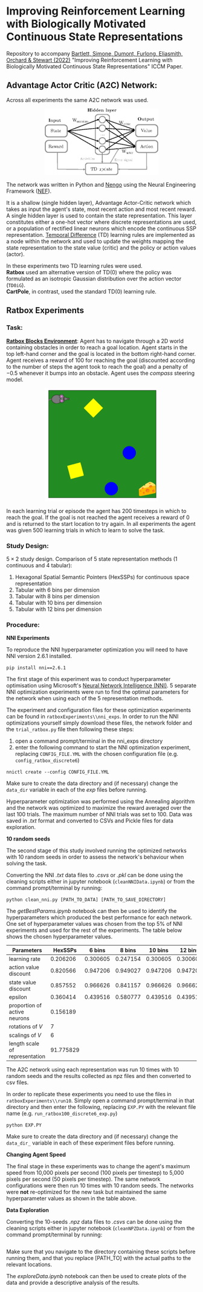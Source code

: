 # Improving Reinforcement Learning with Biologically Motivated Continuous State Representations

Repository to accompany [Bartlett, Simone, Dumont, Furlong, Eliasmith, Orchard & Stewart (2022)]() "Improving Reinforcement Learning with Biologically Motivated Continuous State Representations" ICCM Paper.

## Advantage Actor Critic (A2C) Network: 

Across all experiments the same A2C network was used. 

<p align="center">
<img src="https://github.com/maddybartlett/ImprovedRLContinuousStateReps/blob/main/figures/a2c.png" width="300"/>
</p>

The network was written in Python and [Nengo](https://www.nengo.ai/) using the Neural Engineering Framework ([NEF](http://compneuro.uwaterloo.ca/research/nef/overview-of-the-nef.html)). 

It is a shallow (single hidden layer), Advantage Actor-Critic network which takes as input the agent's state, most recent action and most recent reward. 
A single hidden layer is used to contain the state representation. This layer constitutes either a one-hot vector where discrete representations are used, or a population of rectified linear neurons which encode the continuous SSP representation. 
[Temporal Difference](http://incompleteideas.net/book/RLbook2020.pdf) (TD) learning rules are implemented as a node within the network and used to update the weights mapping the state representation to the state value (critic) and the policy or action values (actor). 

In these experiments two TD learning rules were used. <br>
**Ratbox** used am alternative version of TD(0) where the policy was formulated as an isotropic Gaussian distribution over the action vector (`TD0iG`). <br>
**CartPole**, in contrast, used the standard TD(0) learning rule. 

## Ratbox Experiments

### Task:

**[Ratbox Blocks Environment](https://github.com/maddybartlett/Ratbox)**: Agent has to navigate through a 2D world containing obstacles in order to reach a goal location. Agent starts in the top left-hand corner and the goal is located in the bottom right-hand corner. Agent receives a reward of $100$ for reaching the goal (discounted according to the number of steps the agent took to reach the goal) and a penalty of $-0.5$ whenever it bumps into an obstacle. Agent uses the *compass* steering model. 

<p align="center">
<img src="https://github.com/maddybartlett/ImprovedRLContinuousStateReps/blob/main/figures/blocksroom.png" width="300"/>
</p>

In each learning trial or episode the agent has 200 timesteps in which to reach the goal. If the goal is not reached the agent receives a reward of $0$ and is returned to the start location to try again. In all experiments the agent was given 500 learning trials in which to learn to solve the task. 

### Study Design:

$5 \times 2$ study design.
Comparison of 5 state representation methods (1 continuous and 4 tabular): 

1) Hexagonal Spatial Semantic Pointers (HexSSPs) for continuous space representation
2) Tabular with 6 bins per dimension
3) Tabular with 8 bins per dimension
4) Tabular with 10 bins per dimension
5) Tabular with 12 bins per dimension 

### Procedure:

**NNI Experiments**

To reproduce the NNI hyperparameter optimization you will need to have NNI version 2.6.1 installed. 
```
pip install nni==2.6.1
```

The first stage of this experiment was to conduct hyperparameter optimisation using Microsoft's [Neural Network Intelligence (NNI)](https://nni.readthedocs.io/en/stable/index.html#). 
5 separate NNI optimization experiments were run to find the optimal parameters for the network when using each of the 5 representation methods. 

The experiment and configuration files for these optimization experiments can be found in `ratboxExperiments\\nni_exps`. In order to run the NNI optimizations yourself simply download these files, the network folder and the `trial_ratbox.py` file then following these steps:

1) open a command prompt/terminal in the nni_exps directory
2) enter the following command to start the NNI optimization experiment, replacing `CONFIG_FILE.YML` with the chosen configuration file (e.g. `config_ratbox_discrete6`) 
```
nnictl create --config CONFIG_FILE.YML
```

Make sure to create the data directory and (if necessary) change the `data_dir` variable in each of the *exp* files before running. 

Hyperparameter optimization was performed using the Annealing algorithm and the network was optimized to maximize the reward averaged over the last 100 trials. The maximum number of NNI trials was set to 100. Data was saved in *.txt* format and converted to CSVs and Pickle files for data exploration. 

**10 random seeds**

The second stage of this study involved running the optimized networks with 10 random seeds in order to assess the network's behaviour when solving the task. 

Converting the NNI *.txt* data files to *.csvs* or *.pkl* can be done using the cleaning scripts either in jupyter notebook (`cleanNNIData.ipynb`) or from the command prompt/terminal by running:

```
python clean_nni.py [PATH_TO_DATA] [PATH_TO_SAVE_DIRECTORY]
```

The *getBestParams.ipynb* notebook can then be used to identify the hyperparameters which produced the best performance for each network. One set of hyperparameter values was chosen from the top 5% of NNI experiments and used for the rest of the experiments. The table below shows the chosen hyperparameter values.

| Parameters | HexSSPs | 6 bins | 8 bins | 10 bins | 12 bins |
| ---------- | ------- | ------ | ------ | ------- | ------- |
| learning rate | $0.206206$ | $0.300605$ | $0.247154$ | $0.300605$ | $0.300605$ |
| action value discount | $0.820566$ | $0.947206$ | $0.949027$ | $0.947206$ | $0.947206$ |
| state value discount | $0.857552$ | $0.966626$ | $0.841157$ | $0.966626$ | $0.966626$ |
| epsilon | $0.360414$ | $0.439516$ | $0.580777$ | $0.439516$ | $0.439516$ |
| proportion of active neurons | $0.156189$ |  |  |  |  |
| rotations of $V$ | $7$ |  |  |  |  |
| scalings of $V$ | $6$ |  |  |  |  |
| length scale of representation | $91.775829$ |  |  |  |  |

The A2C network using each representation was run 10 times with 10 random seeds and the results collected as npz files and then converted to csv files. 

In order to replicate these experiments you need to use the files in `ratboxExperiments\\run10`. 
Simply open a command prompt/terminal in that directory and then enter the following, replacing `EXP.PY` with the relevant file name (e.g. `run_ratbox100_discrete6_exp.py`)

```
python EXP.PY
```

Make sure to create the data directory and (if necessary) change the `data_dir_` variable in each of these experiment files before running. 

**Changing Agent Speed**

The final stage in these experiments was to change the agent's maximum speed from 10,000 pixels per second (100 pixels per timestep) to 5,000 pixels per second (50 pixels per timestep). The same network configurations were then run 10 times with 10 random seeds. The networks were **not** re-optimized for the new task but maintained the same hyperparameter values as shown in the table above. 

**Data Exploration**

Converting the 10-seeds *.npz* data files to *.csvs* can be done using the cleaning scripts either in jupyter notebook (`cleanNPZData.ipynb`) or from the command prompt/terminal by running:

```
```
Make sure that you navigate to the directory containing these scripts before running them, and that you replace [PATH_TO] with the actual paths to the relevant locations. 

The *exploreData.ipynb* notebook can then be used to create plots of the data and provide a descriptive analysis of the results. 
